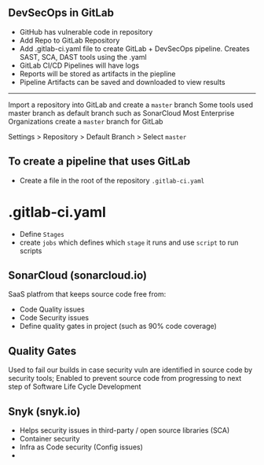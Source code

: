 ## DevSecOps in GitLab

- GitHub has vulnerable code in repository
- Add Repo to GitLab Repository
- Add .gitlab-ci.yaml file to create GitLab + DevSecOps pipeline. Creates SAST, SCA, DAST tools using the .yaml
- GitLab CI/CD Pipelines will have logs
- Reports will be stored as artifacts in the piepline
- Pipeline Artifacts can be saved and downloaded to view results

--------

Import a repository into GitLab and create a `master` branch
Some tools used master branch as default branch such as SonarCloud
Most Enterprise Organizations create a `master` branch for GitLab 

Settings > Repository > Default Branch > Select `master`

## To create a pipeline that uses GitLab
- Create a file in the root of the repository `.gitlab-ci.yaml`

# .gitlab-ci.yaml
- Define `Stages`
- create `jobs` which defines which `stage` it runs and use `script` to run scripts

## SonarCloud (sonarcloud.io)

SaaS platfrom that keeps source code free from:
+ Code Quality issues
+ Code Security issues
+ Define quality gates in project (such as 90% code coverage)

## Quality Gates

Used to fail our builds in case security vuln are identified in source code by security tools; Enabled to prevent source code from progressing to next step of Software Life Cycle Development

## Snyk (snyk.io)

+ Helps security issues in third-party / open source libraries (SCA)
+ Container security
+ Infra as Code security (Config issues)
+ 